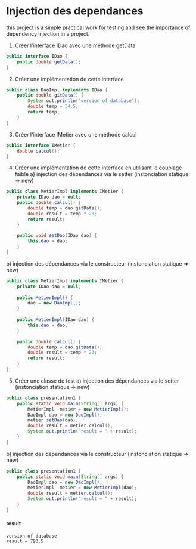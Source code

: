 # Injection des dependances
 this project is a simple practical work for testing and see the importance of dependency injection in a project.
1. Créer l'interface IDao avec une méthode getData
```java
public interface IDao {
    public double getData();
}
```
2. Créer une implémentation de cette interface
```java
public class DaoImpl implements IDao {
    public double gitData() {
        System.out.println("version of database");
        double temp = 34.5;
        return temp;
    }
}
```
3. Créer l'interface IMetier avec une méthode calcul
```java
public interface IMetier {
    double calcul();
}
```
4. Créer une implémentation de cette interface en utilisant le couplage faible
a) injection des dépendances via le setter (instonciation statique => new) 
```java
public class MetierImpl implements IMetier {
    private IDao dao = null;
    public double calcul() {
        double temp = dao.gitData();
        double result = temp * 23;
        return result;
    }

    public void setDao(IDao dao) {
        this.dao = dao;
    }
}
```
b) injection des dépendances via le constructeur (instonciation statique => new)
```java
public class MetierImpl implements IMetier {
    private IDao dao = null;
    
    public MetierImpl() {
        dao = new DaoImpl();
    }
    
    public MetierImpl(IDao dao) {
        this.dao = dao;
    }

    public double calcul() {
        double temp = dao.gitData();
        double result = temp * 23;
        return result;
    }
}
```
5. Créer une classe de test
a) injection des dépendances via le setter (instonciation statique => new)
```java
public class presentation1 {
    public static void main(String[] args) {
        MetierImpl  metier = new MetierImpl();
        DaoImpl dao = new DaoImpl();
        metier.setDao(dao);
        double result = metier.calcul();
        System.out.println("result = " + result);
    }
}
```
b) injection des dépendances via le constructeur (instonciation statique => new)
```java
public class presentation1 {
    public static void main(String[] args) {
        DaoImpl dao = new DaoImpl();
        MetierImpl  metier = new MetierImpl(dao);
        double result = metier.calcul();
        System.out.println("result = " + result);
    }
}
```
#### result
```text
version of database
result = 793.5
```